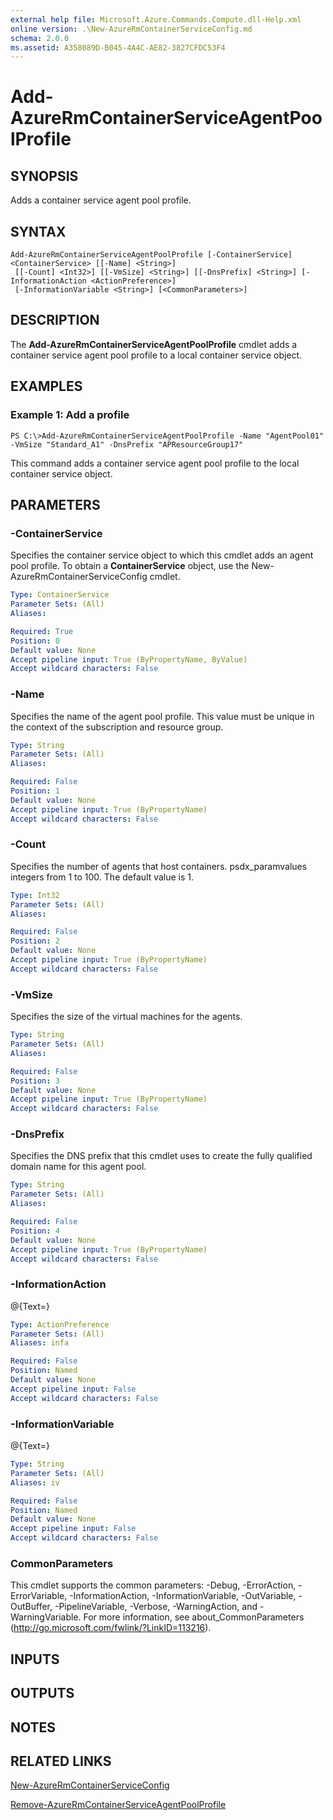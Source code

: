 ```yaml
---
external help file: Microsoft.Azure.Commands.Compute.dll-Help.xml
online version: .\New-AzureRmContainerServiceConfig.md
schema: 2.0.0
ms.assetid: A358089D-B045-4A4C-AE82-3827CFDC53F4
---
```


# Add-AzureRmContainerServiceAgentPoolProfile

## SYNOPSIS
Adds a container service agent pool profile.

## SYNTAX

```
Add-AzureRmContainerServiceAgentPoolProfile [-ContainerService] <ContainerService> [[-Name] <String>]
 [[-Count] <Int32>] [[-VmSize] <String>] [[-DnsPrefix] <String>] [-InformationAction <ActionPreference>]
 [-InformationVariable <String>] [<CommonParameters>]
```

## DESCRIPTION
The **Add-AzureRmContainerServiceAgentPoolProfile** cmdlet adds a container service agent pool profile to a local container service object.

## EXAMPLES

### Example 1: Add a profile
```
PS C:\>Add-AzureRmContainerServiceAgentPoolProfile -Name "AgentPool01" -VmSize "Standard_A1" -DnsPrefix "APResourceGroup17"
```

This command adds a container service agent pool profile to the local container service object.

## PARAMETERS

### -ContainerService
Specifies the container service object to which this cmdlet adds an agent pool profile.
To obtain a **ContainerService** object, use the New-AzureRmContainerServiceConfig cmdlet.

```yaml
Type: ContainerService
Parameter Sets: (All)
Aliases: 

Required: True
Position: 0
Default value: None
Accept pipeline input: True (ByPropertyName, ByValue)
Accept wildcard characters: False
```

### -Name
Specifies the name of the agent pool profile.
This value must be unique in the context of the subscription and resource group.

```yaml
Type: String
Parameter Sets: (All)
Aliases: 

Required: False
Position: 1
Default value: None
Accept pipeline input: True (ByPropertyName)
Accept wildcard characters: False
```

### -Count
Specifies the number of agents that host containers.
psdx_paramvalues integers from 1 to 100.
The default value is 1.

```yaml
Type: Int32
Parameter Sets: (All)
Aliases: 

Required: False
Position: 2
Default value: None
Accept pipeline input: True (ByPropertyName)
Accept wildcard characters: False
```

### -VmSize
Specifies the size of the virtual machines for the agents.

```yaml
Type: String
Parameter Sets: (All)
Aliases: 

Required: False
Position: 3
Default value: None
Accept pipeline input: True (ByPropertyName)
Accept wildcard characters: False
```

### -DnsPrefix
Specifies the DNS prefix that this cmdlet uses to create the fully qualified domain name for this agent pool.

```yaml
Type: String
Parameter Sets: (All)
Aliases: 

Required: False
Position: 4
Default value: None
Accept pipeline input: True (ByPropertyName)
Accept wildcard characters: False
```

### -InformationAction
@{Text=}

```yaml
Type: ActionPreference
Parameter Sets: (All)
Aliases: infa

Required: False
Position: Named
Default value: None
Accept pipeline input: False
Accept wildcard characters: False
```

### -InformationVariable
@{Text=}

```yaml
Type: String
Parameter Sets: (All)
Aliases: iv

Required: False
Position: Named
Default value: None
Accept pipeline input: False
Accept wildcard characters: False
```

### CommonParameters
This cmdlet supports the common parameters: -Debug, -ErrorAction, -ErrorVariable, -InformationAction, -InformationVariable, -OutVariable, -OutBuffer, -PipelineVariable, -Verbose, -WarningAction, and -WarningVariable. For more information, see about_CommonParameters (http://go.microsoft.com/fwlink/?LinkID=113216).

## INPUTS

## OUTPUTS

## NOTES

## RELATED LINKS

[New-AzureRmContainerServiceConfig](./New-AzureRmContainerServiceConfig.md)

[Remove-AzureRmContainerServiceAgentPoolProfile](./Remove-AzureRmContainerServiceAgentPoolProfile.md)


